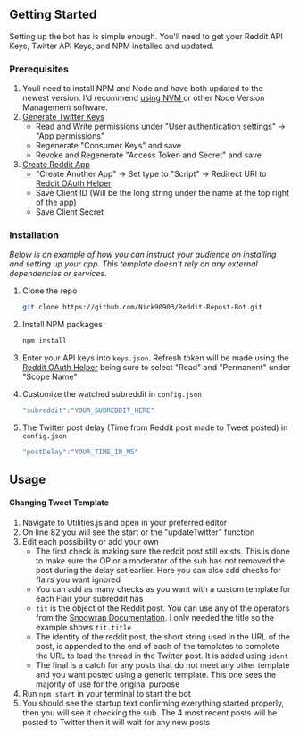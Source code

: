 <!-- GETTING STARTED -->
## Getting Started

Setting up the bot has is simple enough. You'll need to get your Reddit API Keys, Twitter API Keys, and NPM installed and updated.

### Prerequisites
<ol>
  <li>Youll need to install NPM and Node and have both updated to the newest version. I'd recommend <a href="https://github.com/nvm-sh/nvm"> using NVM </a> or other Node Version Management software.</li>
  <li><a href="https://developer.twitter.com/en/portal/dashboard">Generate Twitter Keys</a>
    <ul>
      <li>Read and Write permissions under "User authentication settings" -> "App permissions"</li>
      <li>Regenerate "Consumer Keys" and save</li>
      <li>Revoke and Regenerate "Access Token and Secret" and save</li>
    </ul>
  </li>
  <li><a href="https://www.reddit.com/prefs/apps">Create Reddit App</a>
    <ul>
      <li>"Create Another App" -> Set type to "Script" -> Redirect URI to <a href="https://not-an-aardvark.github.io/reddit-oauth-helper/">Reddit OAuth Helper</a></li>
      <li>Save Client ID (Will be the long string under the name at the top right of the app)</li>
      <li>Save Client Secret</li>
    </ul>
  </li>
</ol>


### Installation

_Below is an example of how you can instruct your audience on installing and setting up your app. This template doesn't rely on any external dependencies or services._

1. Clone the repo
   ```sh
   git clone https://github.com/Nick90903/Reddit-Repost-Bot.git
   ```
2. Install NPM packages
   ```sh
   npm install
   ```
3. Enter your API keys into `keys.json`. Refresh token will be made using the <a href="https://not-an-aardvark.github.io/reddit-oauth-helper/">Reddit OAuth Helper</a> being sure to select "Read" and "Permanent" under "Scope Name"

4. Customize the watched subreddit in `config.json`
   ```js
   "subreddit":"YOUR_SUBREDDIT_HERE"
   ```
5. The Twitter post delay (Time from Reddit post made to Tweet posted) in `config.json `
   ```js
   "postDelay":"YOUR_TIME_IN_MS"
   ```
<!-- USAGE EXAMPLES -->
## Usage

#### Changing Tweet Template
<ol>
  <li>Navigate to Utilities.js and open in your preferred editor</li>
  <li>On line 82 you will see the start or the "updateTwitter" function</li>
  <li>Edit each possibility or add your own 
    <ul>
      <li>The first check is making sure the reddit post still exists. This is done to make sure the OP or a moderator of the sub has not removed the post during the delay set earlier. Here you can also add checks for flairs you want ignored</li>
      <li>You can add as many checks as you want with a custom template for each Flair your subreddit has</li>
      <li><code>tit</code> is the object of the Reddit post. You can use any of the operators from the <a href="https://not-an-aardvark.github.io/snoowrap/">Snoowrap Documentation</a>. I only needed the title so the example shows <code>tit.title</code></li>
      <li>The identity of the reddit post, the short string used in the URL of the post, is appended to the end of each of the templates to complete the URL to load the thread in the Twitter post. It is added using <code>ident</code></li>
      <li>The final is a catch for any posts that do not meet any other template and you want posted using a generic template. This one sees the majority of use for the original purpose
    </ul>
    <li>Run <code>npm start</code> in your terminal to start the bot</li>
    <li>You should see the startup text confirming everything started properly, then you will see it checking the sub. The 4 most recent posts will be posted to Twitter then it will wait for any new posts</li>
  </li>
</ol>
